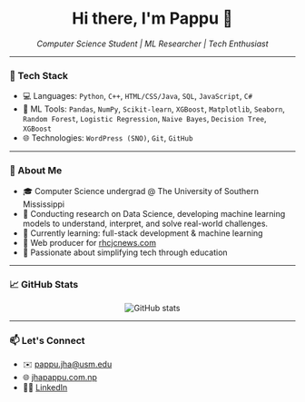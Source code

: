 <h1 align="center">Hi there, I'm Pappu 👋</h1>

<p align="center">
  <em>Computer Science Student | ML Researcher | Tech Enthusiast</em>
</p>

---

### 🔧 Tech Stack

- 💻 Languages: `Python`, `C++`, `HTML/CSS/Java`, `SQL`, `JavaScript`, `C#`
- 🧠 ML Tools: `Pandas`, `NumPy`, `Scikit-learn`, `XGBoost`, `Matplotlib`, `Seaborn`, `Random Forest`, `Logistic Regression`, `Naive Bayes`, `Decision Tree`, `XGBoost`
- 🌐 Technologies: `WordPress (SNO)`, `Git`, `GitHub`

---

### 📘 About Me

- 🎓 Computer Science undergrad @ The University of Southern Mississippi
- 🤖 Conducting research on Data Science, developing machine learning models to understand, interpret, and solve real-world challenges. 
- 🌱 Currently learning: full-stack development & machine learning
- 📰 Web producer for [rhcjcnews.com](https://rhcjcnews.com)
- 🧠 Passionate about simplifying tech through education

---

### 📈 GitHub Stats

<p align="center">
  <img src="https://github-readme-stats.vercel.app/api?username=jhapappu7165&show_icons=true&theme=radical" alt="GitHub stats" />
</p>

---

### 📫 Let's Connect

- ✉️ [pappu.jha@usm.edu](mailto:pappu.jha@usm.edu)
- 🌐 [jhapappu.com.np](https://jhapappu.com.np)
- 🧑‍💼 [LinkedIn](https://linkedin.com/in/jhapappu)
